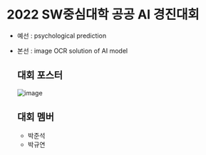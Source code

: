 # 2022 SW중심대학 공공 AI 경진대회
- 예선 : psychological prediction
- 본선 : image OCR solution of AI model

  ## 대회 포스터
  ![image](https://user-images.githubusercontent.com/65781023/275729001-f2276780-40f9-41d4-a165-1e71f85b7a43.png)

  ## 대회 멤버
  - 박준석
  - 박규연
  
